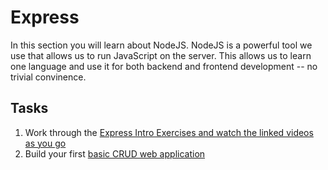 # Express

In this section you will learn about NodeJS. NodeJS is a powerful tool we use that allows us to run JavaScript on the server. This allows us to learn one language and use it for both backend and frontend development -- no trivial convinence.

## Tasks

1. Work through the [Express Intro Exercises and watch the linked videos as you go](1_express_intro/)
2. Build your first [basic CRUD web application](2_guestbook/)

[express-playlist]: https://www.youtube.com/watch?v=eSYhlrcjjk8&list=PLG3Osgh6aITUj-1SpoZxipsqdyiPY0LLN
